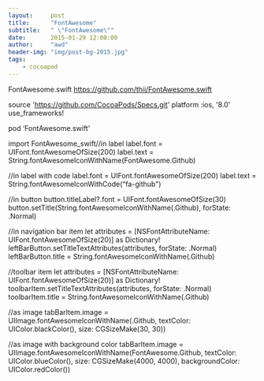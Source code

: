 ```yaml
---
layout:     post
title:      "FontAwesome"
subtitle:   " \"FontAwesome\""
date:       2015-01-29 12:00:00
author:     "awd"
header-img: "img/post-bg-2015.jpg"
tags:
    - cocoapod
---
```

FontAwesome.swift
https://github.com/thii/FontAwesome.swift


source 'https://github.com/CocoaPods/Specs.git'
platform :ios, '8.0'
use_frameworks!


pod ‘FontAwesome.swift'


import FontAwesome_swift//in label
label.font = UIFont.fontAwesomeOfSize(200)
label.text = String.fontAwesomeIconWithName(FontAwesome.Github)

//in label with code
label.font = UIFont.fontAwesomeOfSize(200)
label.text = String.fontAwesomeIconWithCode(“fa-github")

//in button
button.titleLabel?.font = UIFont.fontAwesomeOfSize(30)
button.setTitle(String.fontAwesomeIconWithName(.Github), forState: .Normal)

//in navigation bar item
let attributes = [NSFontAttributeName: UIFont.fontAwesomeOfSize(20)] as Dictionary!
leftBarButton.setTitleTextAttributes(attributes, forState: .Normal)
leftBarButton.title = String.fontAwesomeIconWithName(.Github)

//toolbar item
let attributes = [NSFontAttributeName: UIFont.fontAwesomeOfSize(20)] as Dictionary!
toolbarItem.setTitleTextAttributes(attributes, forState: .Normal)
toolbarItem.title = String.fontAwesomeIconWithName(.Github)

//as image
tabBarItem.image = UIImage.fontAwesomeIconWithName(.Github, textColor: UIColor.blackColor(), size: CGSizeMake(30, 30))

//as image with background color
tabBarItem.image = UIImage.fontAwesomeIconWithName(FontAwesome.Github, textColor: UIColor.blueColor(), size: CGSizeMake(4000, 4000), backgroundColor: UIColor.redColor())
